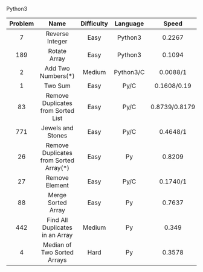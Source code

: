 Python3

|Problem|Name|Difficulty|Language|Speed|O()|
|:----:|:----:|:----:|:----:|:----:|:----:|
|7|Reverse Integer|Easy|Python3|0.2267|O(n)|
|189|Rotate Array|Easy|Python3|0.1094|O(n)|
|2|Add Two Numbers(*)|Medium|Python3/C|0.0088/1|O(max(n, m))|
|1|Two Sum|Easy|Py/C|0.1608/0.19|O(n^2)/O(n)|
|83|Remove Duplicates from Sorted List|Easy|Py/C|0.8739/0.8179|O(n)|
|771|Jewels and Stones|Easy|Py/C|0.4648/1|O(len(J))/O(len(J)xlen(S))|
|26|Remove Duplicates from Sorted Array(*)|Easy|Py|0.8209|O(len(nums))|
|27|Remove Element|Easy|Py/C|0.1740/1|O(len(nums)))|
|88|Merge Sorted Array|Easy|Py|0.7637|O(3)|
|442|Find All Duplicates in an Array|Medium|Py|0.349|O(n)|
|4|Median of Two Sorted Arrays|Hard|Py|0.3578|O(3)|
